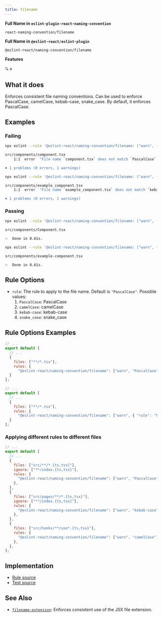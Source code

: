 ```yaml
---
title: filename
---
```


**Full Name in `eslint-plugin-react-naming-convention`**

```plain copy
react-naming-convention/filename
```

**Full Name in `@eslint-react/eslint-plugin`**

```plain copy
@eslint-react/naming-convention/filename
```

**Features**

`🔍` `⚙️`

## What it does

Enforces consistent file naming conventions. Can be used to enforce PascalCase, camelCase, kebab-case, snake_case. By default, it enforces PascalCase.

## Examples

### Failing

```bash title="Terminal" {3}
npx eslint --rule '@eslint-react/naming-convention/filename: ["warn", { "rule": "PascalCase" }]' .

src/components/component.tsx
    1:1  error  "File name `component.tsx` does not match `PascalCase`. Should rename to `Component.tsx`  @eslint-react/naming-convention/filename

✖ 1 problems (0 errors, 1 warnings)
```

```bash {3}
npx eslint --rule '@eslint-react/naming-convention/filename: ["warn", { "rule": "kebab-case" }]' .

src/components/example_component.tsx
    1:1  error  "File name `example_component.tsx` does not match `kebab-case`. Should rename to `example-component.tsx`  @eslint-react/naming-convention/filename

✖ 1 problems (0 errors, 1 warnings)
```

### Passing

```bash title="Terminal"
npx eslint --rule '@eslint-react/naming-convention/filename: ["warn", { "rule": "PascalCase" }]' .

src/components/Component.tsx

✨  Done in 0.61s.
```

```bash title="Terminal"
npx eslint --rule '@eslint-react/naming-convention/filename: ["warn", { "rule": "kebab-case" }]' .

src/components/example-component.tsx

✨  Done in 0.61s.
```

## Rule Options

- `rule`: The rule to apply to the file name. Default is `"PascalCase"`. Possible values:
  1. `PascalCase`: PascalCase
  2. `camelCase`: camelCase
  3. `kebab-case`: kebab-case
  4. `snake_case`: snake_case

## Rule Options Examples

```js title="eslint.config.js"
// ...
export default [
  // ...
  {
    files: ["**/*.tsx"],
    rules: {
      "@eslint-react/naming-convention/filename": ["warn", "PascalCase"]
  }
];
```

```js title="eslint.config.js"
// ...
export default [
  // ...
  {
    files: ["**/*.tsx"],
    rules: {
      "@eslint-react/naming-convention/filename": ["warn", { "rule": "kebab-case" }]
  }
];
```

### Applying different rules to different files

```js title="eslint.config.js"
// ...
export default [
  // ...
  {
    files: ["src/**/*.{ts,tsx}"],
    ignore: ["**/index.{ts,tsx}"],
    rules: {
      "@eslint-react/naming-convention/filename": ["warn", "PascalCase"],
    },
  },
  {
    files: ["src/pages/**/*.{ts,tsx}"],
    ignore: ["**/index.{ts,tsx}"],
    rules: {
      "@eslint-react/naming-convention/filename": ["warn", "kebab-case"],
    },
  },
  {
    files: ["src/hooks/**/use*.{ts,tsx}"],
    rules: {
      "@eslint-react/naming-convention/filename": ["warn", "camelCase"],
    },
  },
];
```

## Implementation

- [Rule source](https://github.com/Rel1cx/eslint-react/tree/main/packages/plugins/eslint-plugin-react-naming-convention/src/rules/filename.ts)
- [Test source](https://github.com/Rel1cx/eslint-react/tree/main/packages/plugins/eslint-plugin-react-naming-convention/src/rules/filename.spec.ts)

## See Also

- [`filename-extension`](./filename-extension):
  Enforces consistent use of the JSX file extension.
